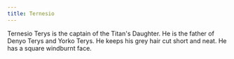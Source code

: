```yaml
---
title: Ternesio
---
```


Ternesio Terys is the captain of the Titan's Daughter. He is the father of Denyo Terys and Yorko Terys. He keeps his grey hair cut short and neat. He has a square windburnt face.


